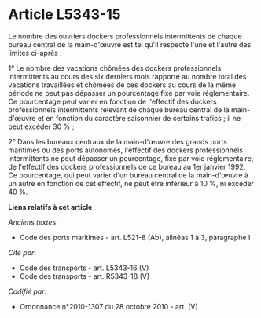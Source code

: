 # Article L5343-15

Le nombre des ouvriers dockers professionnels intermittents de chaque bureau central de la main-d'œuvre est tel qu'il
respecte l'une et l'autre des limites ci-après :

1° Le nombre des vacations chômées des dockers professionnels intermittents au cours des six derniers mois rapporté au nombre
total des vacations travaillées et chômées de ces dockers au cours de la même période ne peut pas dépasser un pourcentage
fixé par voie réglementaire. Ce pourcentage peut varier en fonction de l'effectif des dockers professionnels intermittents
relevant de chaque bureau central de la main-d'œuvre et en fonction du caractère saisonnier de certains trafics ; il ne peut
excéder 30 % ;

2° Dans les bureaux centraux de la main-d'œuvre des grands ports maritimes ou des ports autonomes, l'effectif des dockers
professionnels intermittents ne peut dépasser un pourcentage, fixé par voie réglementaire, de l'effectif des dockers
professionnels de ce bureau au 1er janvier 1992. Ce pourcentage, qui peut varier d'un bureau central de la main-d'œuvre à un
autre en fonction de cet effectif, ne peut être inférieur à 10 %, ni excéder 40 %.

**Liens relatifs à cet article**

_Anciens textes_:

  - Code des ports maritimes - art. L521-8 (Ab), alinéas 1 à 3, paragraphe I

_Cité par_:

  - Code des transports - art. L5343-16 (V)
  - Code des transports - art. R5343-18 (V)

_Codifié par_:

  - Ordonnance n°2010-1307 du 28 octobre 2010 - art. (V)
